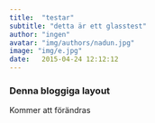 ```yaml
---
title:  "testar"
subtitle: "detta är ett glasstest"
author: "ingen"
avatar: "img/authors/nadun.jpg"
image: "img/e.jpg"
date:   2015-04-24 12:12:12
---
```


### Denna bloggiga layout
Kommer att förändras
